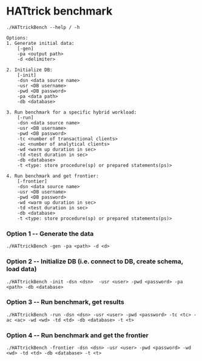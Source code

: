 # HATtrick benchmark

```
./HATtrickBench --help / -h
```
	Options:
	1. Generate initial data:
	    [-gen]
	    -pa <output path>
	    -d <delimiter>

	2. Initialize DB:
	    [-init]
	    -dsn <data source name>
	    -usr <DB username>
	    -pwd <DB password>
	    -pa <data path>
		-db <database>

	3. Run benchmark for a specific hybrid workload:
	    [-run]
	    -dsn <data source name>
	    -usr <DB username>
	    -pwd <DB password>
	    -tc <number of transactional clients>
	    -ac <number of analytical clients>
	    -wd <warm up duration in sec>
	    -td <test duration in sec>
		-db <database>
		-t <type: store procedure(sp) or prepared statements(ps)>

	4. Run benchmark and get frontier:
	    [-frontier]
	    -dsn <data source name>
	    -usr <DB username>
	    -pwd <DB password>
	    -wd <warm up duration in sec>
	    -td <test duration in sec>
		-db <database>
		-t <type: store procedure(sp) or prepared statements(ps)>		

### Option 1 -- Generate the data 
```
./HATtrickBench -gen -pa <path> -d <d>
```

### Option 2 -- Initialize DB (i.e. connect to DB, create schema, load data)
```
./HATtrickBench -init -dsn <dsn>  -usr <user> -pwd <password> -pa <path> -db <database>
```

### Option 3 -- Run benchmark, get results
```
./HATtrickBench -run -dsn <dsn> -usr <user> -pwd <password> -tc <tc> -ac <ac> -wd <wd> -td <td> -db <database> -t <t>
```

### Option 4 -- Run benchmark and get the frontier 
```
./HATtrickBench -frontier -dsn <dsn> -usr <user> -pwd <password> -wd <wd> -td <td> -db <database> -t <t>
```


